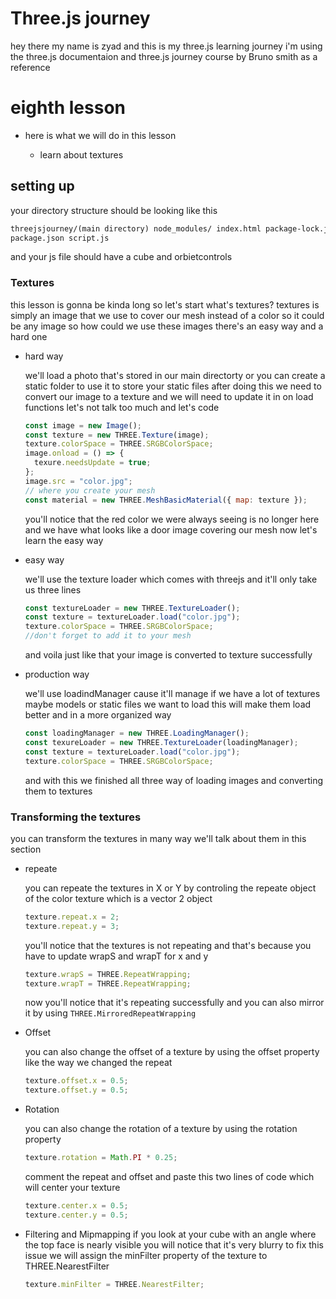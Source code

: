 # Three.js journey

hey there my name is zyad and this is my three.js learning journey i'm using the three.js documentaion and three.js journey course by Bruno smith as a reference

# eighth lesson

- here is what we will do in this lesson

  - learn about textures

## setting up

your directory structure should be looking like this

```html
threejsjourney/(main directory) node_modules/ index.html package-lock.json
package.json script.js
```

and your js file should have a cube and orbietcontrols

### Textures

this lesson is gonna be kinda long so let's start what's textures? textures is simply an image that we use to cover our mesh instead of a color so it could be any image so how could we use these images there's an easy way and a hard one

- hard way

  we'll load a photo that's stored in our main directorty or you can create a static folder to use it to store your static files after doing this we need to convert our image to a texture and we will need to update it in on load functions let's not talk too much and let's code

  ```js
  const image = new Image();
  const texture = new THREE.Texture(image);
  texture.colorSpace = THREE.SRGBColorSpace;
  image.onload = () => {
    texure.needsUpdate = true;
  };
  image.src = "color.jpg";
  // where you create your mesh
  const material = new THREE.MeshBasicMaterial({ map: texture });
  ```

  you'll notice that the red color we were always seeing is no longer here and we have what looks like a door image covering our mesh now let's learn the easy way

- easy way

  we'll use the texture loader which comes with threejs and it'll only take us three lines

  ```js
  const textureLoader = new THREE.TextureLoader();
  const texture = textureLoader.load("color.jpg");
  texture.colorSpace = THREE.SRGBColorSpace;
  //don't forget to add it to your mesh
  ```

  and voila just like that your image is converted to texture successfully

- production way

  we'll use loadindManager cause it'll manage if we have a lot of textures maybe models or static files we want to load this will make them load better and in a more organized way

  ```js
  const loadingManager = new THREE.LoadingManager();
  const texureLoader = new THREE.TextureLoader(loadingManager);
  const texture = textureLoader.load("color.jpg");
  texture.colorSpace = THREE.SRGBColorSpace;
  ```

  and with this we finished all three way of loading images and converting them to textures

### Transforming the textures

you can transform the textures in many way we'll talk about them in this section

- repeate

  you can repeate the textures in X or Y by controling the repeate object of the color texture which is a vector 2 object

  ```js
  texture.repeat.x = 2;
  texture.repeat.y = 3;
  ```

  you'll notice that the textures is not repeating and that's because you have to update wrapS and wrapT for x and y

  ```js
  texture.wrapS = THREE.RepeatWrapping;
  texture.wrapT = THREE.RepeatWrapping;
  ```

  now you'll notice that it's repeating successfully and you can also mirror it by using `THREE.MirroredRepeatWrapping`

- Offset

  you can also change the offset of a texture by using the offset property like the way we changed the repeat

  ```js
  texture.offset.x = 0.5;
  texture.offset.y = 0.5;
  ```

- Rotation

  you can also change the rotation of a texture by using the rotation property

  ```js
  texture.rotation = Math.PI * 0.25;
  ```

  comment the repeat and offset and paste this two lines of code which will center your texture

  ```js
  texture.center.x = 0.5;
  texture.center.y = 0.5;
  ```

- Filtering and Mipmapping
  if you look at your cube with an angle where the top face is nearly visible you will notice that it's very blurry to fix this issue we will assign the minFilter property of the texture to THREE.NearestFilter
  ```js
  texture.minFilter = THREE.NearestFilter;
  ```
